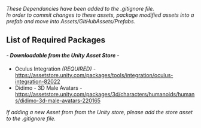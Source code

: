_These Dependancies have been added to the .gitignore file.  
In order to commit changes to these assets, package modified assets into a prefab and move into Assets/GitHubAssets/Prefabs._  

## List of Required Packages  
#### *- Downloadable from the Unity Asset Store -*  
- Oculus Integration *(REQUIRED)* - https://assetstore.unity.com/packages/tools/integration/oculus-integration-82022
- Didimo - 3D Male Avatars - https://assetstore.unity.com/packages/3d/characters/humanoids/humans/didimo-3d-male-avatars-220165    

_If adding a new Asset from from the Unity store, please add the store asset to the .gitignore file._

